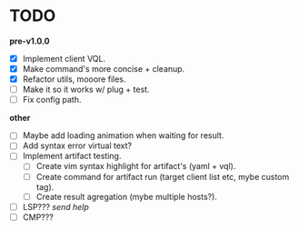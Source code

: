 # TODO

**pre-v1.0.0**

- [x] Implement client VQL.
- [x] Make command's more concise + cleanup.
- [x] Refactor utils, mooore files.
- [ ] Make it so it works w/ plug + test.
- [ ] Fix config path.

**other**

- [ ] Maybe add loading animation when waiting for result.
- [ ] Add syntax error virtual text?
- [ ] Implement artifact testing.
    - [ ] Create vim syntax highlight for artifact's (yaml + vql). 
    - [ ] Create command for artifact run (target client list etc, mybe custom tag).
    - [ ] Create result agregation (mybe multiple hosts?).
- [ ] LSP??? *send help*
- [ ] CMP???
